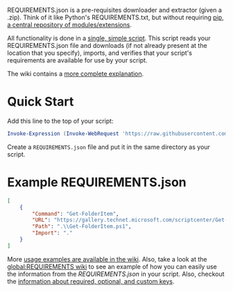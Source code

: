 REQUIREMENTS.json is a pre-requisites downloader and extractor (given a .zip). Think of it like Python's REQUIREMENTS.txt, but without requiring [pip, a central repository of modules/extensions](https://pypi.python.org).

All functionality is done in a [single, simple script](requirements.ps1). This script reads your REQUIREMENTS.json file and downloads (if not already present at the location that you specify), imports, and verifies that your script's requirements are available for use by your script.

The wiki contains a [more complete explanation](../../wiki/Home).

# Quick Start

Add this line to the top of your script:

```powershell
Invoke-Expression (Invoke-WebRequest 'https://raw.githubusercontent.com/UNT-CAS-ITS/REQUIREMENTS.json/v1.2/requirements.ps1' -UseBasicParsing).Content
```

Create a `REQUIREMENTS.json` file and put it in the same directory as your script.

# Example REQUIREMENTS.json

```json
[
    {
        "Command": "Get-FolderItem",
        "URL": "https://gallery.technet.microsoft.com/scriptcenter/Get-Deeply-Nested-Files-a2148fd7/file/107404/1/Get-FolderItem.ps1",
        "Path": ".\\Get-FolderItem.ps1",
        "Import": "."
    }
]
```

More [usage examples are available in the wiki](../../wiki/Usage). Also, take a look at the [global:REQUIREMENTS wiki](../../wiki/global:REQUIREMENTS) to see an example of how you can easily use the information from the *REQUIREMENTS.json* in your script. Also, checkout the [information about required, optional, and custom keys](../../wiki/Keys).
